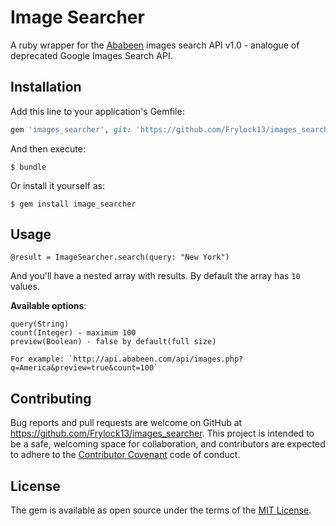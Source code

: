 # Image Searcher

A ruby wrapper for the [Ababeen](http://api.ababeen.com) images search API v1.0 - analogue of deprecated Google Images Search API.

## Installation

Add this line to your application's Gemfile:

```ruby
gem 'images_searcher', git: 'https://github.com/Frylock13/images_searcher.git'
```

And then execute:

    $ bundle

Or install it yourself as:

    $ gem install image_searcher

## Usage

```
@result = ImageSearcher.search(query: "New York")
```

And you'll have a nested array with results. By default the array has `10` values. 

**Available options**:
```
query(String)
count(Integer) - maximum 100
preview(Boolean) - false by default(full size)

For example: `http://api.ababeen.com/api/images.php?q=America&preview=true&count=100`
```

## Contributing

Bug reports and pull requests are welcome on GitHub at https://github.com/Frylock13/images_searcher. This project is intended to be a safe, welcoming space for collaboration, and contributors are expected to adhere to the [Contributor Covenant](contributor-covenant.org) code of conduct.


## License

The gem is available as open source under the terms of the [MIT License](http://opensource.org/licenses/MIT).

